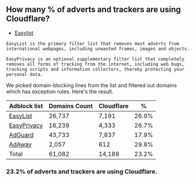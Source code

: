 ## How many % of adverts and trackers are using Cloudflare?


- [Easylist](https://web.archive.org/web/20210516110248/https://easylist.to/)
```
EasyList is the primary filter list that removes most adverts from international webpages, including unwanted frames, images and objects.

EasyPrivacy is an optional supplementary filter list that completely removes all forms of tracking from the internet, including web bugs, tracking scripts and information collectors, thereby protecting your personal data.
```


We picked domain-blocking lines from the list and filtered out domains which has exception rules.
Here's the result.


| Adblock list | Domains Count | Cloudflare | % |
| --- | --- | --- | --- |
| [EasyList](https://easylist.to/easylist/easylist.txt) | 26,737 | 7,191 | 26.9% |
| [EasyPrivacy](https://easylist.to/easylist/easyprivacy.txt) | 16,239 | 4,333 | 26.7% |
| [AdGuard](https://adguardteam.github.io/AdGuardSDNSFilter/Filters/filter.txt) | 43,733 | 7,837 | 17.9% |
| [AdAway](https://raw.githubusercontent.com/AdAway/adaway.github.io/master/hosts.txt) | 2,057 | 612 | 29.8% |
| Total | 61,082 | 14,189 | 23.2% |


### 23.2% of adverts and trackers are using Cloudflare.